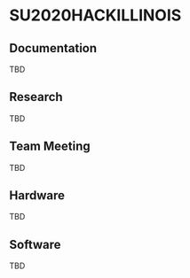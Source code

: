 # SU2020HACKILLINOIS
## Documentation
TBD
## Research
TBD
## Team Meeting
TBD
## Hardware
TBD
## Software
TBD

